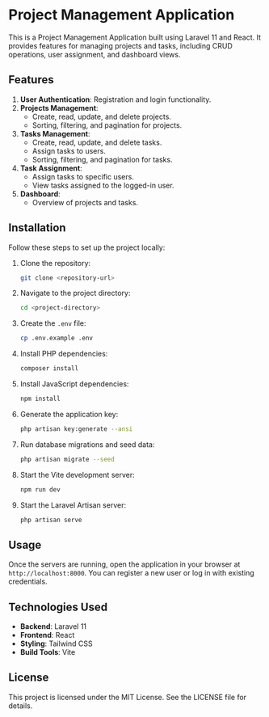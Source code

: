 # Project Management Application

This is a Project Management Application built using Laravel 11 and React. It provides features for managing projects and tasks, including CRUD operations, user assignment, and dashboard views.

## Features

1. **User Authentication**: Registration and login functionality.
2. **Projects Management**:
    - Create, read, update, and delete projects.
    - Sorting, filtering, and pagination for projects.
3. **Tasks Management**:
    - Create, read, update, and delete tasks.
    - Assign tasks to users.
    - Sorting, filtering, and pagination for tasks.
4. **Task Assignment**:
    - Assign tasks to specific users.
    - View tasks assigned to the logged-in user.
5. **Dashboard**:
    - Overview of projects and tasks.

## Installation

Follow these steps to set up the project locally:

1. Clone the repository:

    ```bash
    git clone <repository-url>
    ```

2. Navigate to the project directory:
    ```bash
    cd <project-directory>
    ```
3. Create the `.env` file:
    ```bash
    cp .env.example .env
    ```
4. Install PHP dependencies:
    ```bash
    composer install
    ```
5. Install JavaScript dependencies:
    ```bash
    npm install
    ```
6. Generate the application key:
    ```bash
    php artisan key:generate --ansi
    ```
7. Run database migrations and seed data:
    ```bash
    php artisan migrate --seed
    ```
8. Start the Vite development server:
    ```bash
    npm run dev
    ```
9. Start the Laravel Artisan server:
    ```bash
    php artisan serve
    ```

## Usage

Once the servers are running, open the application in your browser at `http://localhost:8000`. You can register a new user or log in with existing credentials.

## Technologies Used

-   **Backend**: Laravel 11
-   **Frontend**: React
-   **Styling**: Tailwind CSS
-   **Build Tools**: Vite

## License

This project is licensed under the MIT License. See the LICENSE file for details.
